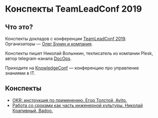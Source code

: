 # Конспекты TeamLeadConf 2019

## Что это?

Конспекты докладов с конференции [TeamLeadConf 2019](http://teamleadconf.ru/moscow/2019). Организаторы — [Олег Бунин и компания](http://ontico.ru/).

Конспекты пишет Николай Волынкин, техписатель из компании Plesk, автор telegram-канала [DocOps](https://t.me/docops).

Приходите на [KnowledgeConf](https://knowledgeconf.ru) — конференцию про управление знаниями в IT.

## Конспекты

* [OKR: инструкция по применению. Егор Толстой, Avito.](./source/okr.md)
* [Работа со сроками как часть инженерной культуры. Николай Крапивный, Badoo.](./source/time-is-culture.md)
